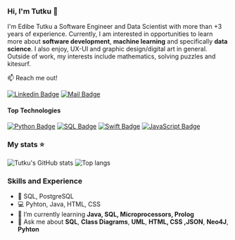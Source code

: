 
### Hi, I'm Tutku 👋
I'm Edibe Tutku a  Software Engineer and Data Scientist with more than +3 years of experience. Currently, I am interested in opportunities to learn more about **software development**, **machine learning** and specifically **data science**. I also enjoy, UX-UI and graphic design/digital art in general. Outside of work, my interests include mathematics, solving puzzles and kitesurf. 

:mailbox: Reach me out!

[![Linkedin Badge](https://img.shields.io/badge/-Tutku_Gayda-0e76a8?style=flat&labelColor=0e76a8&logo=linkedin&logoColor=white)](https://www.linkedin.com/in/etutkugayda)
[![Mail Badge](https://img.shields.io/badge/-Mail-e84393?style=flat&labelColor=e84393&logo=gmail&logoColor=white)](mailto:tutkuedibegayda@gmail.com)

#### Top Technologies
[![Python Badge](https://img.shields.io/badge/-Python-3776AB?style=for-the-badge&labelColor=black&logo=python&logoColor=3776AB)](#)  [![SQL Badge](https://img.shields.io/badge/-SQL-336791?style=for-the-badge&labelColor=black&logo=mysql&logoColor=336791)](#)  [![Swift Badge](https://img.shields.io/badge/-Swift-FA7343?style=for-the-badge&labelColor=black&logo=swift&logoColor=FA7343)](#)  [![JavaScript Badge](https://img.shields.io/badge/-JavaScript-F0DB4F?style=for-the-badge&labelColor=black&logo=javascript&logoColor=F0DB4F)](#)

### My stats ⭐
<div align="Left">
<img alt="Tutku's GitHub stats" src="https://github-readme-stats.vercel.app/api?username=anuraghazra&show_icons=true" />
<img alt="Top langs" src="https://github-readme-stats.vercel.app/api/top-langs/?username=xkyleann&layout=compact&&langs_count=100"/>
</div>


### Skills and Experience   
* 📱 SQL, PostgreSQL
* 💻 Pyhton, Java, HTML, CSS
* 🌱 I’m currently learning **Java, SQL, Microprocessors, Prolog**
* 💬 Ask me about **SQL**, **Class Diagrams**, **UML**, **HTML, CSS ,JSON**, **Neo4J**, **Pyhton**


